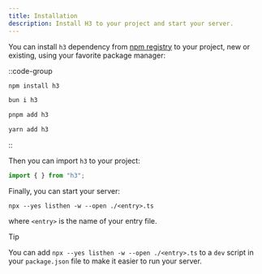 ```yaml
---
title: Installation
description: Install H3 to your project and start your server.
---
```


You can install `h3` dependency from [npm registry](https://www.npmjs.com/package/h3) to your project, new or existing, using your favorite package manager:

::code-group

```bash [npm]
npm install h3
```

```bash [bun]
bun i h3
```

```bash [pnpm]
pnpm add h3
```

```bash [yarn]
yarn add h3
```

::

Then you can import `h3` to your project:

```ts
import { } from "h3";
```

Finally, you can start your server:

```terminal
npx --yes listhen -w --open ./<entry>.ts
```

where `<entry>` is the name of your entry file.

> [!TIP]
> You can add `npx --yes listhen -w --open ./<entry>.ts` to a `dev` script in your `package.json` file to make it easier to run your server.
